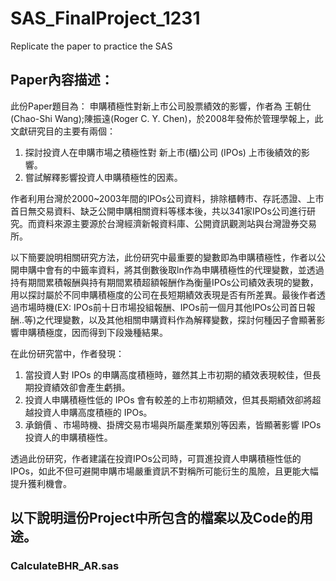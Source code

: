 # SAS_FinalProject_1231
Replicate the paper to practice the SAS 

## Paper內容描述：
  此份Paper題目為： 申購積極性對新上市公司股票績效的影響，作者為 王朝仕(Chao-Shi Wang);陳振遠(Roger C. Y. Chen)，於2008年發佈於管理學報上，此文獻研究目的主要有兩個：
   1. 探討投資人在申購市場之積極性對 新上市(櫃)公司 (IPOs) 上市後績效的影響。
   2. 嘗試解釋影響投資人申購積極性的因素。
   
  作者利用台灣於2000~2003年間的IPOs公司資料，排除櫃轉市、存託憑證、上市首日無交易資料、缺乏公開申購相關資料等樣本後，共以341家IPOs公司進行研究。而資料來源主要源於台灣經濟新報資料庫、公開資訊觀測站與台灣證券交易所。
  
  以下簡要說明相關研究方法，此份研究中最重要的變數即為申購積極性，作者以公開申購中會有的中籤率資料，將其倒數後取ln作為申購積極性的代理變數，並透過持有期間累積報酬與持有期間累積超額報酬作為衡量IPOs公司績效表現的變數，用以探討屬於不同申購積極度的公司在長短期績效表現是否有所差異。最後作者透過市場時機(EX:
  IPOs前十日市場投組報酬、IPOs前一個月其他IPOs公司首日報酬..等)之代理變數，以及其他相關申購資料作為解釋變數，探討何種因子會顯著影響申購積極度，因而得到下段幾種結果。
  
  在此份研究當中，作者發現：
   1. 當投資人對 IPOs 的申購高度積極時，雖然其上市初期的績效表現較佳，但長期投資績效卻會產生虧損。
   2. 投資人申購積極性低的 IPOs 會有較差的上市初期績效，但其長期績效卻將超越投資人申購高度積極的 IPOs。
   3. 承銷價 、市場時機、掛牌交易市場與所屬產業類別等因素，皆顯著影響 IPOs 投資人的申購積極性。
  
  透過此份研究，作者建議在投資IPOs公司時，可買進投資人申購積極性低的 IPOs，如此不但可避開申購市場嚴重資訊不對稱所可能衍生的風險，且更能大幅提升獲利機會。
   


## 以下說明這份Project中所包含的檔案以及Code的用途。

### CalculateBHR_AR.sas

